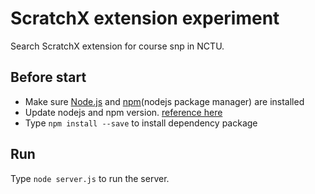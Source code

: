 # ScratchX extension experiment

Search ScratchX extension for course snp in NCTU.


## Before start
* Make sure [Node.js](https://nodejs.org/en/) and [npm](https://www.npmjs.com/)(nodejs package manager)  are installed
* Update nodejs and npm version. [reference here](https://nodejs.org/en/download/package-manager/)
* Type `npm install --save` to install dependency package


## Run
Type `node server.js` to run the server.
